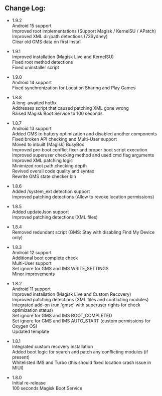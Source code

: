 ## Change Log:
- 1.9.2   
Android 15 support   
Improved root implementations (Support Magisk / KernelSU / APatch)   
Improved XML dir/path detections (73Sydney)   
Clear old GMS data on first install   

- 1.9.1   
Improved installation (Magisk Live and KernelSU)   
Fixed root method detections   
Fixed uninstaller script   

- 1.9.0   
Android 14 support      
Fixed synchronization for Location Sharing and Play Games   

- 1.8.8   
A long-awaited hotfix   
Addresses script that caused patching XML gone wrong   
Raised Magisk Boot Service to 100 seconds   

- 1.8.7   
Android 13 support   
Added GMS to battery optimization and disabled another components   
Fixed broken API checking and Multi-User support   
Moved to inbuilt (Magisk) BusyBox   
Improved pre-boot conflict fixer and proper boot script execution   
Improved superuser checking method and used cmd flag arguments   
Improved XML patching logic   
Minimized root path checking depth   
Revived overall code quality and syntax   
Rewrite GMS state checker bin   

- 1.8.6   
Added /system_ext detection support   
Improved patching detections (Allow to revoke location permissions)   

- 1.8.5   
Added updateJson support   
Improved patching detections (XML files)   

- 1.8.4   
Removed redundant script (GMS: Stay with disabling Find My Device only)   

- 1.8.3   
Android 12 support   
Additional boot complete check   
Multi-User support   
Set ignore for GMS and IMS WRITE_SETTINGS   
Minor improvements   

- 1.8.2   
Android 11 support   
Improved installation (Magisk Live and Custom Recovery)   
Improved patching detections (XML files and conflicting modules)   
Integrated add-on (run 'gmsc' with superuser rights for check optimization status)   
Set ignore for GMS and IMS BOOT_COMPLETED   
Set ignore for GMS and IMS AUTO_START (custom permissions for Oxygen OS)   
Updated template   

- 1.8.1   
Integrated custom recovery installation   
Added boot logic for search and patch any conflicting modules (if present)   
Whitelisted IMS and Turbo (this should fixed location crash issue in MIUI)   

- 1.8.0   
Initial re-release   
100 seconds Magisk Boot Service   
